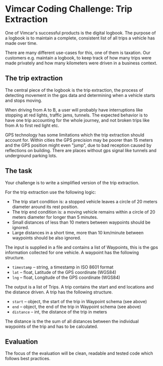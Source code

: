 # Vimcar Coding Challenge: Trip Extraction

One of Vimcar's successful products is the digital logbook. The purpose
of a logbook is to maintain a complete, consistent list of all trips a 
vehicle has made over time. 

There are many different use-cases for this, one of them is taxation. 
Our customers e.g. maintain a logbook, to keep track of how many trips were 
made privately and how many kilometers were driven in a business context.


## The trip extraction

The central piece of the logbook is the trip extraction, the process of detecting movement 
in the gps data and determining when a vehicle starts and stops moving.


When driving from A to B, a user will probably have interruptions like stopping at red lights, 
traffic jams, tunnels.  The expected behavior is to have one trip accounting for 
the whole journey, and not broken trips like from A to first red light etc.


GPS technology has some limitations which the trip extraction should account for. 
Within cities the GPS precision may be poorer than 15 meters and the GPS position might even "jump", 
due to bad reception caused by reflections on building. There are places without gps signal
like tunnels and underground parking lots.


## The task

Your challenge is to write a simplified version of the trip extraction.


For the trip extraction use the following logic:

- The trip start condition is: a stopped vehicle leaves a circle of 20 meters diameter 
around its rest position.
- The trip end condition is: a moving vehicle remains within a circle of 20 meters 
diameter for longer than 5 minutes.
- Small distances of less than 10 meters between waypoints should be ignored.
- Large distances in a short time, more than 10 km/minute between waypoints should be also ignored.


The input is supplied in a file and contains a list of Waypoints, this is the gps information 
collected for one vehicle. A waypoint has the following structure. 

- `timestamp` – string, a timestamp in ISO 8601 format
- `lat` – float, Latitude of the GPS coordinate (WGS84)
- `lng` – float, Longitude of the GPS coordinate (WGS84)

The output is a list of Trips. A trip contains the start and end locations and the distance driven.
A trip has the following structure. 

- `start` – object, the start of the trip in Waypoint schema (see above)
- `end` – object, the end of the trip in Waypoint schema (see above)
- `distance` – int, the distance of the trip in meters

The distance is the the sum of all distances between the individual waypoints of the trip and has to be 
calculated.


## Evaluation

The focus of the evaluation will be clean, readable and tested code which follows best practices.
